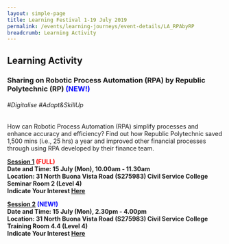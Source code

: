 ```yaml
---
layout: simple-page
title: Learning Festival 1-19 July 2019
permalink: /events/learning-journeys/event-details/LA_RPAbyRP
breadcrumb: Learning Activity
---
```


## Learning Activity
### Sharing on Robotic Process Automation (RPA) by Republic Polytechnic (RP) <font color="blue"> (NEW!) </font>

###### _#Digitalise #Adapt&SkillUp_

How can Robotic Process Automation (RPA) simplify processes and enhance accuracy and efficiency? Find out how Republic Polytechnic saved 1,500 mins (i.e., 25 hrs) a year and improved other financial processes through using RPA developed by their finance team.

<b><u>Session 1</u><font color="red"> (FULL) </font><br>
**Date and Time: 15 July (Mon), 10.00am - 11.30am** <br>
**Location: 31 North Buona Vista Road (S275983) Civil Service College <br>Seminar Room 2 (Level 4)** <br>
**Indicate Your Interest [Here](https://www.eventbrite.sg/e/sharing-on-robotic-process-automation-rpa-by-republic-polytechnic-tickets-62242840010)** 

<b><u>Session 2</u> <font color="blue"> (NEW!) </font><br>
**Date and Time: 15 July (Mon), 2.30pm - 4.00pm** <br>
**Location: 31 North Buona Vista Road (S275983) Civil Service College <br>Training Room 4.4 (Level 4)** <br>
**Indicate Your Interest [Here](https://www.eventbrite.sg/e/sharing-on-robotic-process-automation-rpa-by-republic-polytechnic-tickets-63618968046?ref=estw0)** 


